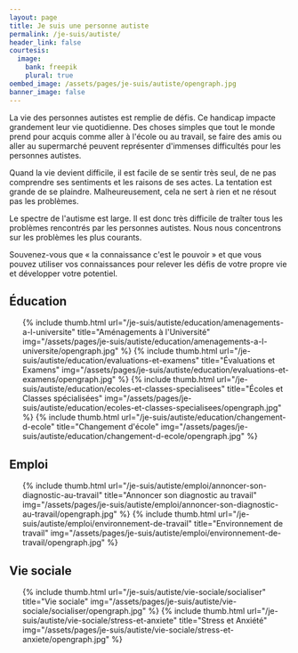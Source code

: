 ```yaml
---
layout: page
title: Je suis une personne autiste
permalink: /je-suis/autiste/
header_link: false
courtesis:
  image:
    bank: freepik
    plural: true
oembed_image: /assets/pages/je-suis/autiste/opengraph.jpg
banner_image: false
---
```



La vie des personnes autistes est remplie de défis.
Ce handicap impacte grandement leur vie quotidienne.
Des choses simples que tout le monde prend pour acquis comme
aller à l'école ou au travail, se faire des amis ou aller au supermarché
peuvent représenter d'immenses difficultés pour les personnes autistes.


Quand la vie devient difficile,
il est facile de se sentir très seul, de ne pas comprendre ses sentiments et les raisons de ses actes.
La tentation est grande de se plaindre.
Malheureusement, cela ne sert à rien et ne résout pas les problèmes.


Le spectre de l'autisme est large. Il est donc très difficile de traîter tous les 
problèmes rencontrés par les personnes autistes.
Nous nous concentrons sur les problèmes les plus courants.


Souvenez-vous que «&nbsp;la connaissance c'est le pouvoir&nbsp;» et que vous pouvez utiliser vos connaissances pour relever les défis de votre propre vie et développer votre potentiel.



<!--
<ul class="thumb">
 {% include thumb.html url="/je-suis-une-personne-autiste/stress-et-anxiete" title="Stress & anxiété" img="/assets/undefined_.png" %} 
 {% include thumb.html url="/je-suis-une-personne-autiste/vie-sociale" title="Vie sociale" img="/assets/pages/personal/vie-sociale/ID-100456462.jpg" %} 
</ul>

-->

## Éducation

<ul class="thumb">
 {% include thumb.html url="/je-suis/autiste/education/amenagements-a-l-universite" title="Aménagements à l'Université" img="/assets/pages/je-suis/autiste/education/amenagements-a-l-universite/opengraph.jpg" %} 
 {% include thumb.html url="/je-suis/autiste/education/evaluations-et-examens" title="Évaluations et Examens" img="/assets/pages/je-suis/autiste/education/evaluations-et-examens/opengraph.jpg" %} 
 {% include thumb.html url="/je-suis/autiste/education/ecoles-et-classes-specialisees" title="Écoles et Classes spécialisées" img="/assets/pages/je-suis/autiste/education/ecoles-et-classes-specialisees/opengraph.jpg" %} 
 {% include thumb.html url="/je-suis/autiste/education/changement-d-ecole" title="Changement d'école" img="/assets/pages/je-suis/autiste/education/changement-d-ecole/opengraph.jpg" %} 
</ul>

## Emploi

<ul class="thumb">
 {% include thumb.html url="/je-suis/autiste/emploi/annoncer-son-diagnostic-au-travail" title="Annoncer son diagnostic au travail" img="/assets/pages/je-suis/autiste/emploi/annoncer-son-diagnostic-au-travail/opengraph.jpg" %} 
 {% include thumb.html url="/je-suis/autiste/emploi/environnement-de-travail" title="Environnement de travail" img="/assets/pages/je-suis/autiste/emploi/environnement-de-travail/opengraph.jpg" %} 
</ul>

## Vie sociale

<ul class="thumb">
 {% include thumb.html url="/je-suis/autiste/vie-sociale/socialiser" title="Vie sociale" img="/assets/pages/je-suis/autiste/vie-sociale/socialiser/opengraph.jpg" %}
 {% include thumb.html url="/je-suis/autiste/vie-sociale/stress-et-anxiete" title="Stress et Anxiété" img="/assets/pages/je-suis/autiste/vie-sociale/stress-et-anxiete/opengraph.jpg" %}
</ul>
